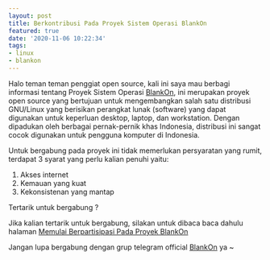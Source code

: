 ```yaml
---
layout: post
title: Berkontribusi Pada Proyek Sistem Operasi BlankOn
featured: true
date: '2020-11-06 10:22:34'
tags:
- linux
- blankon
---
```


Halo teman teman penggiat open source, kali ini saya mau berbagi informasi tentang Proyek Sistem Operasi [BlankOn](https://blankonlinux.or.id/), ini merupakan proyek open source yang bertujuan untuk mengembangkan salah satu distribusi GNU/Linux yang berisikan perangkat lunak (software) yang dapat digunakan untuk keperluan desktop, laptop, dan workstation. Dengan dipadukan oleh berbagai pernak-pernik khas Indonesia, distribusi ini sangat cocok digunakan untuk pengguna komputer di Indonesia.

Untuk bergabung pada proyek ini tidak memerlukan persyaratan yang rumit, terdapat 3 syarat yang perlu kalian penuhi yaitu:

1. Akses internet
2. Kemauan yang kuat
3. Kekonsistenan yang mantap

Tertarik untuk bergabung ?

Jika kalian tertarik untuk bergabung, silakan untuk dibaca baca dahulu halaman [Memulai Berpartisipasi Pada Proyek BlankOn](https://dev.blankonlinux.or.id/Memulai/)

Jangan lupa bergabung dengan grup telegram official [BlankOn](https://t.me/BlankOnLinux) ya ~

